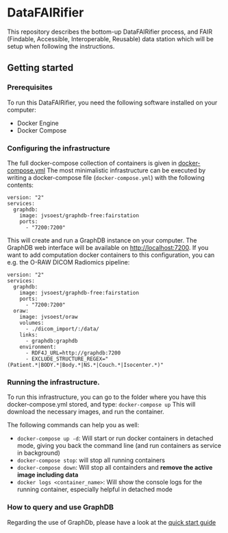 # DataFAIRifier
This repository describes the bottom-up DataFAIRifier process, and FAIR (Findable, Accessible, Interoperable, Reusable) data station which will be setup when following the instructions.

## Getting started

### Prerequisites
To run this DataFAIRifier, you need the following software installed on your computer:
* Docker Engine
* Docker Compose

### Configuring the infrastructure
The full docker-compose collection of containers is given in [docker-compose.yml](docker-compose.yml)
The most minimalistic infrastructure can be executed by writing a docker-compose file (`docker-compose.yml`) with the following contents:
```
version: "2"
services:
  graphdb:
    image: jvsoest/graphdb-free:fairstation
    ports: 
      - "7200:7200"
```

This will create and run a GraphDB instance on your computer. The GraphDB web interface will be available on [http://localhost:7200](http://localhost:7200/).
If you want to add computation docker containers to this configuration, you can e.g. the O-RAW DICOM Radiomics pipeline:

```
version: "2"
services:
  graphdb:
    image: jvsoest/graphdb-free:fairstation
    ports: 
      - "7200:7200"
  oraw:
    image: jvsoest/oraw
    volumes:
      - ./dicom_import/:/data/
    links:
      - graphdb:graphdb
    environment:
      - RDF4J_URL=http://graphdb:7200
      - EXCLUDE_STRUCTURE_REGEX="(Patient.*|BODY.*|Body.*|NS.*|Couch.*|Isocenter.*)"
```

### Running the infrastructure.
To run this infrastructure, you can go to the folder where you have this docker-compose.yml stored, and type:
```docker-compose up```
This will download the necessary images, and run the container.

The following commands can help you as well:
* `docker-compose up -d`: Will start or run docker containers in detached mode, giving you back the command line (and run containers as service in background)
* `docker-compose stop`: will stop all running containers
* `docker-compose down`: Will stop all containders and **remove the active image including data**
* `docker logs <container_name>`: Will show the console logs for the running container, especially helpful in detached mode

### How to query and use GraphDB
Regarding the use of GraphDb, please have a look at the [quick start guide](http://graphdb.ontotext.com/documentation/free/quick-start-guide.html#explore-your-data-and-class-relationships)